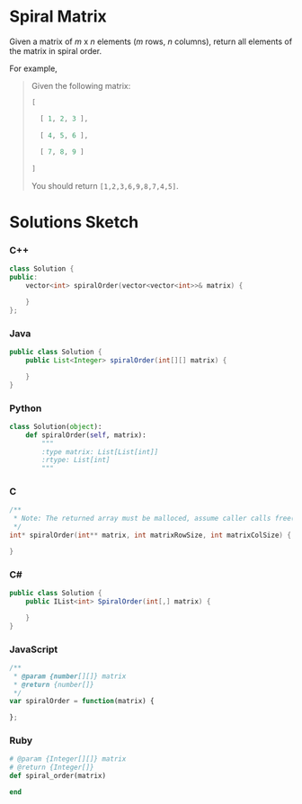 # Spiral Matrix

Given a matrix of *m* x *n* elements (*m* rows, *n* columns), return all elements of the matrix in spiral order. 

For example,

> Given the following matrix: 
> 
> ```C
> [
> 
>   [ 1, 2, 3 ],
>   
>   [ 4, 5, 6 ],
>   
>   [ 7, 8, 9 ]
>   
> ]
> ```
> 
> You should return `[1,2,3,6,9,8,7,4,5]`. 

# Solutions Sketch

### C++
```C++
class Solution {
public:
    vector<int> spiralOrder(vector<vector<int>>& matrix) {

    }
};
```

### Java
```Java
public class Solution {
    public List<Integer> spiralOrder(int[][] matrix) {

    }
}
```

### Python
```Python
class Solution(object):
    def spiralOrder(self, matrix):
        """
        :type matrix: List[List[int]]
        :rtype: List[int]
        """
```

### C
```C
/**
 * Note: The returned array must be malloced, assume caller calls free().
 */
int* spiralOrder(int** matrix, int matrixRowSize, int matrixColSize) {

}
```

### C# 
```C#
public class Solution {
    public IList<int> SpiralOrder(int[,] matrix) {

    }
}
```

### JavaScript
```JavaScript
/**
 * @param {number[][]} matrix
 * @return {number[]}
 */
var spiralOrder = function(matrix) {

};
```

### Ruby
```Ruby
# @param {Integer[][]} matrix
# @return {Integer[]}
def spiral_order(matrix)

end
```
